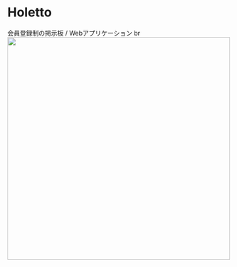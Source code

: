 # Holetto
会員登録制の掲示板 / Webアプリケーション br
<img src="https://user-images.githubusercontent.com/46701811/54836908-88b2b100-4d08-11e9-9dcc-16e64cb33d53.png" width="500">
